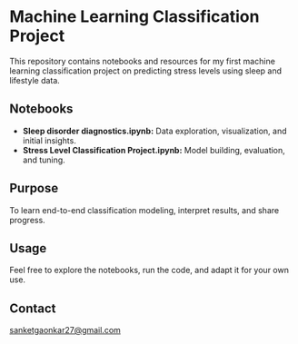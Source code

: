 # Machine Learning Classification Project

This repository contains notebooks and resources for my first machine learning classification project on predicting stress levels using sleep and lifestyle data.

## Notebooks
- **Sleep disorder diagnostics.ipynb:** Data exploration, visualization, and initial insights.
- **Stress Level Classification Project.ipynb:** Model building, evaluation, and tuning.

## Purpose
To learn end-to-end classification modeling, interpret results, and share progress.

## Usage
Feel free to explore the notebooks, run the code, and adapt it for your own use.

## Contact
sanketgaonkar27@gmail.com
